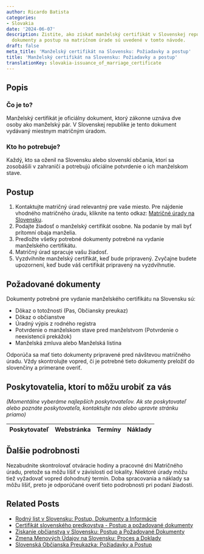 ```yaml
---
author: Ricardo Batista
categories:
- Slovakia
date: '2024-06-07'
description: Zistite, ako získať manželský certifikát v Slovenskej republike. Požadované
  dokumenty a postup na matričnom úrade sú uvedené v tomto návode.
draft: false
meta_title: 'Manželský certifikát na Slovensku: Požiadavky a postup'
title: 'Manželský certifikát na Slovensku: Požiadavky a postup'
translationKey: slovakia-issuance_of_marriage_certificate
---
```



## Popis
### Čo je to?
Manželský certifikát je oficiálny dokument, ktorý zákonne uznáva dve osoby ako manželský pár. V Slovenskej republike je tento dokument vydávaný miestnym matričným úradom.

### Kto ho potrebuje?
Každý, kto sa oženil na Slovensku alebo slovenskí občania, ktorí sa zosobášili v zahraničí a potrebujú oficiálne potvrdenie o ich manželskom stave.

## Postup
1. Kontaktujte matričný úrad relevantný pre vaše miesto. Pre nájdenie vhodného matričného úradu, kliknite na tento odkaz: [Matričné úrady na Slovensku](https://www.slovensko.sk/sk/contacts/).
2. Podajte žiadosť o manželský certifikát osobne. Na podanie by mali byť prítomní obaja manželia.
3. Predložte všetky potrebné dokumenty potrebné na vydanie manželského certifikátu.
4. Matričný úrad spracuje vašu žiadosť.
5. Vyzdvihnite manželský certifikát, keď bude pripravený. Zvyčajne budete upozornení, keď bude váš certifikát pripravený na vyzdvihnutie.

## Požadované dokumenty
Dokumenty potrebné pre vydanie manželského certifikátu na Slovensku sú:
- Dôkaz o totožnosti (Pas, Občiansky preukaz)
- Dôkaz o občianstve
- Úradný výpis z rodného registra
- Potvrdenie o manželskom stave pred manželstvom (Potvrdenie o neexistencii prekážok)
- Manželská zmluva alebo Manželská listina

Odporúča sa mať tieto dokumenty pripravené pred návštevou matričného úradu. Vždy skontrolujte vopred, či je potrebné tieto dokumenty preložiť do slovenčiny a primerane overiť.

## Poskytovatelia, ktorí to môžu urobiť za vás

_(Momentálne vyberáme najlepších poskytovateľov. Ak ste poskytovateľ alebo poznáte poskytovateľa, kontaktujte nás alebo upravte stránku priamo)_

| Poskytovateľ    |     Webstránka  |     Termíny      |       Náklady    |
| :-------------: | :-------------: |  :-------------: | :-------------: |

## Ďalšie podrobnosti
Nezabudnite skontrolovať otváracie hodiny a pracovné dni Matričného úradu, pretože sa môžu líšiť v závislosti od lokality. Niektoré úrady môžu tiež vyžadovať vopred dohodnutý termín. Doba spracovania a náklady sa môžu líšiť, preto je odporúčané overiť tieto podrobnosti pri podaní žiadosti.
## Related Posts

- [Rodný list v Slovensku: Postup, Dokumenty a Informácie](https://tramitit.com/sk/guides/slovakia/vydanie_rodneho_listu/)
- [Certifikát slovenského predkovstva - Postup a požadované dokumenty](https://tramitit.com/sk/guides/slovakia/osvedcenie_o_tradicii_slovenskeho_povodu/)
- [Získanie občianstva v Slovensku: Postup a Požadované Dokumenty](https://tramitit.com/sk/guides/slovakia/nadobudnutie_slovenskeho_obcianstva/)
- [Zmena Menových Údajov na Slovensku: Proces a Doklady](https://tramitit.com/sk/guides/slovakia/zmena_mena/)
- [Slovenská Občianska Preukazka: Požiadavky a Postup](https://tramitit.com/sk/guides/slovakia/vydanie_obcianskeho_preukazu/)